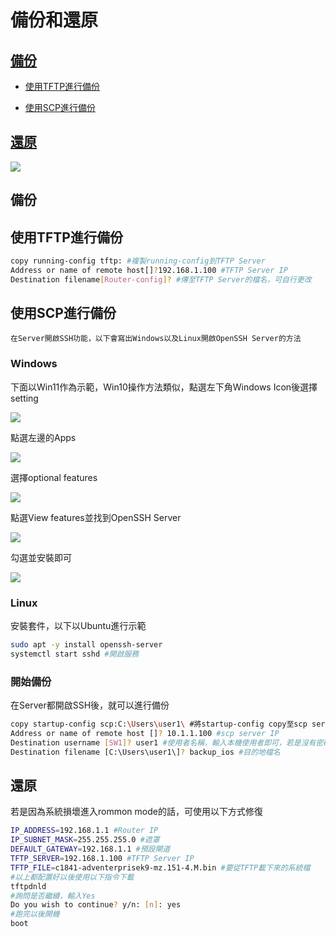# 備份和還原 #

## [備份](#備份) ##

- [使用TFTP進行備份](#使用tftp進行備份) 

- [使用SCP進行備份](#使用scp進行備份) 

## [還原](#還原)

![](topology1.png)

## 備份 ##

## 使用TFTP進行備份 ##

```bash
copy running-config tftp: #複製running-config到TFTP Server
Address or name of remote host[]?192.168.1.100 #TFTP Server IP
Destination filename[Router-config]? #傳至TFTP Server的檔名，可自行更改
```

## 使用SCP進行備份 ##

    在Server開啟SSH功能，以下會寫出Windows以及Linux開啟OpenSSH Server的方法

### Windows ###

下面以Win11作為示範，Win10操作方法類似，點選左下角Windows Icon後選擇setting 

![](windows1.png)

點選左邊的Apps

![](windows2.png)

選擇optional features

![](windows3.png)

點選View features並找到OpenSSH Server

![](windows4.png)

勾選並安裝即可

![](windows5.png)

### Linux ###

安裝套件，以下以Ubuntu進行示範

```bash
sudo apt -y install openssh-server
systemctl start sshd #開啟服務
```

### 開始備份 ###

在Server都開啟SSH後，就可以進行備份

```bash
copy startup-config scp:C:\Users\user1\ #將startup-config copy至scp server，因此練習沒有特別安裝SCP Server軟體，以本機開啟服務作為SCP Server所以須指定目的地路徑，若有安裝軟體的話在軟體中選擇目的地路徑，並使用scp:即可
Address or name of remote host []? 10.1.1.100 #scp server IP
Destination username [SW1]? user1 #使用者名稱，輸入本機使用者即可，若是沒有密碼需新增密碼
Destination filename [C:\Users\user1\]? backup_ios #目的地檔名
```


## 還原 ##

若是因為系統損壞進入rommon mode的話，可使用以下方式修復

```bash
IP_ADDRESS=192.168.1.1 #Router IP
IP_SUBNET_MASK=255.255.255.0 #遮罩
DEFAULT_GATEWAY=192.168.1.1 #預設閘道
TFTP_SERVER=192.168.1.100 #TFTP Server IP
TFTP_FILE=c1841-adventerprisek9-mz.151-4.M.bin #要從TFTP載下來的系統檔
#以上都配置好以後使用以下指令下載
tftpdnld
#詢問是否繼續，輸入Yes
Do you wish to continue? y/n: [n]: yes
#跑完以後開機
boot
```